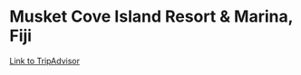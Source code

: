 # Musket Cove Island Resort & Marina, Fiji

[Link to TripAdvisor](https://www.tripadvisor.com/Hotel_Review-g294331-d312122-Reviews-Tokoriki_Island_Resort-Tokoriki_Island_Mamanuca_Islands.html)